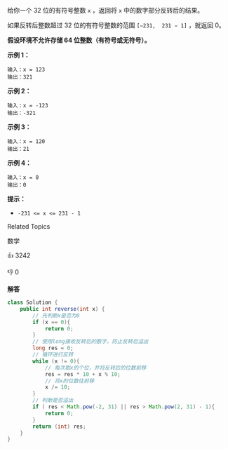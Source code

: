 给你一个 32 位的有符号整数 `x` ，返回将 `x` 中的数字部分反转后的结果。

如果反转后整数超过 32 位的有符号整数的范围 `[−231,  231 − 1]` ，就返回 0。

**假设环境不允许存储 64 位整数（有符号或无符号）。**



**示例 1：**

```
输入：x = 123
输出：321
```

**示例 2：**

```
输入：x = -123
输出：-321
```

**示例 3：**

```
输入：x = 120
输出：21
```

**示例 4：**

```
输入：x = 0
输出：0
```



**提示：**

- `-231 <= x <= 231 - 1`

Related Topics

数学



👍 3242

👎 0



**解答**

```java
class Solution {
    public int reverse(int x) {
        // 先判断x是否为0
        if (x == 0){
            return 0;
        }
        // 使用long接收反转后的数字，防止反转后溢出
        long res = 0;
        // 循环进行反转
        while (x != 0){
            // 每次取x的个位，并将反转后的位数前移
            res = res * 10 + x % 10;
            // 将x的位数往前移
            x /= 10;
        }
        // 判断是否溢出
        if ( res < Math.pow(-2, 31) || res > Math.pow(2, 31) - 1){
            return 0;
        }
        return (int) res;
    }
}
```

